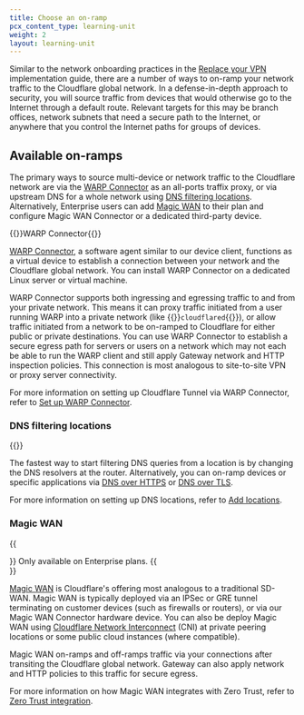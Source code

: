 ```yaml
---
title: Choose an on-ramp
pcx_content_type: learning-unit
weight: 2
layout: learning-unit
---
```


Similar to the network onboarding practices in the [Replace your VPN](/learning-paths/replace-vpn/connect-private-network/) implementation guide, there are a number of ways to on-ramp your network traffic to the Cloudflare global network. In a defense-in-depth approach to security, you will source traffic from devices that would otherwise go to the Internet through a default route. Relevant targets for this may be branch offices, network subnets that need a secure path to the Internet, or anywhere that you control the Internet paths for groups of devices.

## Available on-ramps

The primary ways to source multi-device or network traffic to the Cloudflare network are via the [WARP Connector](#warp-connector) as an all-ports traffix proxy, or via upstream DNS for a whole network using [DNS filtering locations](#dns-filtering-locations). Alternatively, Enterprise users can add [Magic WAN](#magic-wan) to their plan and configure Magic WAN Connector or a dedicated third-party device.

{{<heading-pill style="beta" heading="h3">}}WARP Connector{{</heading-pill>}}

[WARP Connector](/cloudflare-one/connections/connect-networks/private-net/warp-connector/), a software agent similar to our device client, functions as a virtual device to establish a connection between your network and the Cloudflare global network. You can install WARP Connector on a dedicated Linux server or virtual machine.

WARP Connector supports both ingressing and egressing traffic to and from your private network. This means it can proxy traffic initiated from a user running WARP into a private network (like {{<glossary-tooltip term_id="cloudflared" link="/cloudflare-one/connections/connect-networks/get-started/">}}`cloudflared`{{</glossary-tooltip>}}), or allow traffic initiated from a network to be on-ramped to Cloudflare for either public or private destinations. You can use WARP Connector to establish a secure egress path for servers or users on a network which may not each be able to run the WARP client and still apply Gateway network and HTTP inspection policies. This connection is most analogous to site-to-site VPN or proxy server connectivity.

For more information on setting up Cloudflare Tunnel via WARP Connector, refer to [Set up WARP Connector](/cloudflare-one/connections/connect-networks/private-net/warp-connector/).

### DNS filtering locations

{{<glossary-definition term_id="DNS location">}}

The fastest way to start filtering DNS queries from a location is by changing the DNS resolvers at the router. Alternatively, you can on-ramp devices or specific applications via [DNS over HTTPS](/cloudflare-one/connections/connect-devices/agentless/dns/dns-over-https/) or [DNS over TLS](/cloudflare-one/connections/connect-devices/agentless/dns/dns-over-tls/).

For more information on setting up DNS locations, refer to [Add locations](/cloudflare-one/connections/connect-devices/agentless/dns/locations/).

### Magic WAN

{{<Aside type="note">}}
Only available on Enterprise plans.
{{</Aside>}}

[Magic WAN](/magic-wan/) is Cloudflare's offering most analogous to a traditional SD-WAN. Magic WAN is typically deployed via an IPSec or GRE tunnel terminating on customer devices (such as firewalls or routers), or via our Magic WAN Connector hardware device. You can also be deploy Magic WAN using [Cloudflare Network Interconnect](/network-interconnect/) (CNI) at private peering locations or some public cloud instances (where compatible).

Magic WAN on-ramps and off-ramps traffic via your connections after transiting the Cloudflare global network. Gateway can also apply network and HTTP policies to this traffic for secure egress.

For more information on how Magic WAN integrates with Zero Trust, refer to [Zero Trust integration](/magic-wan/zero-trust/).
